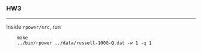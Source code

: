 ### HW3
---
Inside ``rpower/src``, run 

```
	make
	../bin/rpower ../data/russell-1000-Q.dat -w 1 -q 1
```

